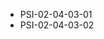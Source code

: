 <!--
    ATTENTION: This file was generated via gradle!
               Do NOT manually edit this file! Any such changes will be overwritten!
-->
* PSI-02-04-03-01
* PSI-02-04-03-02
